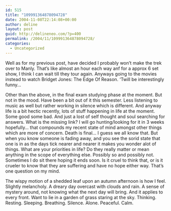 ```yaml
---
id: 515
title: "109991364878094728"
date: 2004-11-08T22:14:08+00:00
author: deline
layout: post
guid: http://delineneo.com/?p=400
permalink: /2004/11/109991364878094728/
categories:
  - Uncategorized
---
```

Well as for my previous post, have decided I probably won&#8217;t make the trek over to Manly. That&#8217;s like almost an hour each way anf for a approx 6 set show, I think I can wait till they tour again. Anyways going to the movies instead to watch Bridget Jones: The Edge Of Reason. &#8216;Twill be interestingly funny&#8230;

Other than the above, in the final exam studying phase at the moment. But not in the mood. Have been a bit out of it this semester. Less listening to music as well but rather working in silence which is different. And anyway life is a bit hectic recently, lots of stuff happening in life at the moment. Some good some bad. And just a lost of self thought and soul searching for answers. What is the missing link? I will go hunting/looking for it in 3 weeks hopefully&#8230; that compounds my recent state of mind amongst other things which are more of concern. Death is final&#8230; I guess we all know that. But when you know someone is fading away, and you see the sorid state that one is in as the days tick nearer and nearer it makes you wonder alot of things. What are your priorities in life? Do they really matter or mean anything in the scope of everything else. Possibly so and possibly not. Sometimes I do sit there hoping it ends soon. Is it cruel to think that, or is it crueler to know that they are suffering and have no hope either way. That&#8217;s one question on my mind.

The wispy motion of a shedded leaf upon an autumn afternoon is how I feel. Slightly melancholy. A dreary day overcast with clouds and rain. A sense of mystery around, not knowing what the next day will bring. And it applies to every front. Want to lie in a garden of grass staring at the sky. Thinking. Resting. Sleeping. Breathing. Silence. Alone. Peaceful. Calm.
